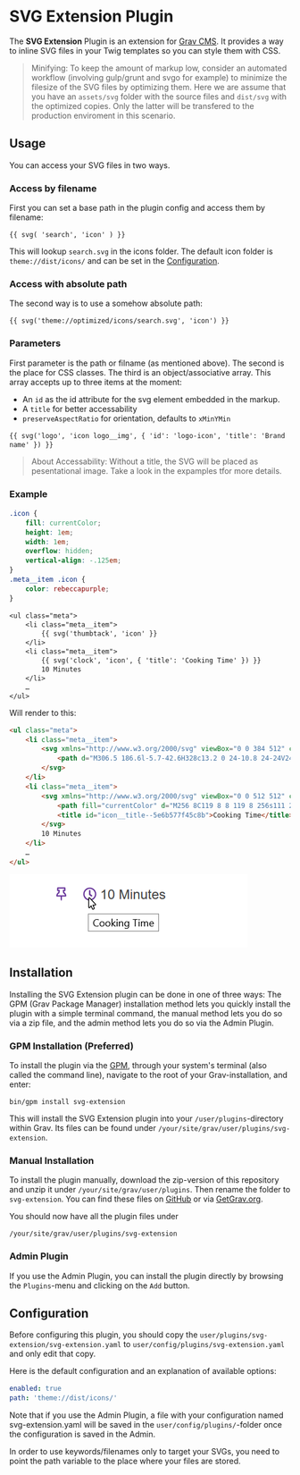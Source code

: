# SVG Extension Plugin

The **SVG Extension** Plugin is an extension for [Grav CMS](http://github.com/getgrav/grav). It provides a way to inline SVG files in your Twig templates so you can style them with CSS.

> Minifying: To keep the amount of markup low, consider an automated workflow (involving gulp/grunt and svgo for example) to minimize the filesize of the SVG files by optimizing them. Here we are assume that you have an ``assets/svg`` folder with the source files and ``dist/svg`` with the optimized copies. Only the latter will be transfered to the production enviroment in this scenario.

## Usage

You can access your SVG files in two ways.

### Access by filename
First you can set a base path in the plugin config and access them by filename:

````twig
{{ svg( 'search', 'icon' ) }}
````

This will lookup ``search.svg`` in the icons folder. The default icon folder is ``theme://dist/icons/`` and can be set in the [Configuration](#configuration).

### Access with absolute path
The second way is to use a somehow absolute path:

````twig
{{ svg('theme://optimized/icons/search.svg', 'icon') }}
````

### Parameters

First parameter is the path or filname (as mentioned above). The second is the place for CSS classes. The third is an object/associative array. This array accepts up to three items at the moment:
* An ``id`` as the id attribute for the svg element embedded in the markup.
* A ``title`` for better accessability
* ``preserveAspectRatio`` for orientation, defaults to ``xMinYMin``

````twig
{{ svg('logo', 'icon logo__img', { 'id': 'logo-icon', 'title': 'Brand name' }) }}
````

> About Accessability: Without a title, the SVG will be placed as pesentational image. Take a look in the expamples tfor more details.

### Example

````css
.icon {
    fill: currentColor;
    height: 1em;
    width: 1em;
    overflow: hidden;
    vertical-align: -.125em;
}
.meta__item .icon {
    color: rebeccapurple;
}
````

````twig
<ul class="meta">
    <li class="meta__item">
        {{ svg('thumbtack', 'icon' }}
    </li>
    <li class="meta__item">
        {{ svg('clock', 'icon', { 'title': 'Cooking Time' }) }}
        10 Minutes
    </li>
    …
</ul>
````

Will render to this:
````html
<ul class="meta">
    <li class="meta__item">
        <svg xmlns="http://www.w3.org/2000/svg" viewBox="0 0 384 512" class="icon" role="presentation" aria-hidden="true" preserveAspectRatio="xMinYMin">
            <path d="M306.5 186.6l-5.7-42.6H328c13.2 0 24-10.8 24-24V24c0-13.2-10.8-24-24-24H56C42.8 0 32 10.8 32 24v96c0 13.2 10.8 24 24 24h27.2l-5.7 42.6C29.6 219.4 0 270.7 0 328c0 13.2 10.8 24 24 24h144v104c0 .9.1 1.7.4 2.5l16 48c2.4 7.3 12.8 7.3 15.2 0l16-48c.3-.8.4-1.7.4-2.5V352h144c13.2 0 24-10.8 24-24 0-57.3-29.6-108.6-77.5-141.4zM50.5 304c8.3-38.5 35.6-70 71.5-87.8L138 96H80V48h224v48h-58l16 120.2c35.8 17.8 63.2 49.4 71.5 87.8z"></path>
        </svg>
    </li>
    <li class="meta__item">
        <svg xmlns="http://www.w3.org/2000/svg" viewBox="0 0 512 512" class="icon" role="image" aria-labelledby="icon__title--5e6b577f45c8b" preserveAspectRatio="xMinYMin">
            <path fill="currentColor" d="M256 8C119 8 8 119 8 256s111 248 248 248 248-111 248-248S393 8 256 8zm0 448c-110.5 0-200-89.5-200-200S145.5 56 256 56s200 89.5 200 200-89.5 200-200 200zm61.8-104.4l-84.9-61.7c-3.1-2.3-4.9-5.9-4.9-9.7V116c0-6.6 5.4-12 12-12h32c6.6 0 12 5.4 12 12v141.7l66.8 48.6c5.4 3.9 6.5 11.4 2.6 16.8L334.6 349c-3.9 5.3-11.4 6.5-16.8 2.6z"></path>
            <title id="icon__title--5e6b577f45c8b">Cooking Time</title>
        </svg>
        10 Minutes
    </li>
    …
</ul>
````
![Rendered Preview](example.png)

## Installation

Installing the SVG Extension plugin can be done in one of three ways: The GPM (Grav Package Manager) installation method lets you quickly install the plugin with a simple terminal command, the manual method lets you do so via a zip file, and the admin method lets you do so via the Admin Plugin.

### GPM Installation (Preferred)

To install the plugin via the [GPM](http://learn.getgrav.org/advanced/grav-gpm), through your system's terminal (also called the command line), navigate to the root of your Grav-installation, and enter:

    bin/gpm install svg-extension

This will install the SVG Extension plugin into your `/user/plugins`-directory within Grav. Its files can be found under `/your/site/grav/user/plugins/svg-extension`.

### Manual Installation

To install the plugin manually, download the zip-version of this repository and unzip it under `/your/site/grav/user/plugins`. Then rename the folder to `svg-extension`. You can find these files on [GitHub](https://github.com//grav-plugin-svg-extension) or via [GetGrav.org](http://getgrav.org/downloads/plugins#extras).

You should now have all the plugin files under

    /your/site/grav/user/plugins/svg-extension


### Admin Plugin

If you use the Admin Plugin, you can install the plugin directly by browsing the `Plugins`-menu and clicking on the `Add` button.

## Configuration

Before configuring this plugin, you should copy the `user/plugins/svg-extension/svg-extension.yaml` to `user/config/plugins/svg-extension.yaml` and only edit that copy.

Here is the default configuration and an explanation of available options:

```yaml
enabled: true
path: 'theme://dist/icons/'
```

Note that if you use the Admin Plugin, a file with your configuration named svg-extension.yaml will be saved in the `user/config/plugins/`-folder once the configuration is saved in the Admin.

In order to use keywords/filenames only to target your SVGs, you need to point the path variable to the place where your files are stored.